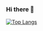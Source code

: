 ### Hi there 👋

[![Top Langs](https://github-readme-stats.vercel.app/api/top-langs/?username=MiguelMMatos&hide=kotlin,java)](https://github.com/anuraghazra/github-readme-stats)

<!--
**MiguelMMatos/MiguelMMatos** is a ✨ _special_ ✨ repository because its `README.md` (this file) appears on your GitHub profile.

Here are some ideas to get you started:

- 🔭 I’m currently working on ...
- 🌱 I’m currently learning ...
- 👯 I’m looking to collaborate on ...
- 🤔 I’m looking for help with ...
- 💬 Ask me about ...
- 📫 How to reach me: ...
- 😄 Pronouns: ...
- ⚡ Fun fact: ...
-->
